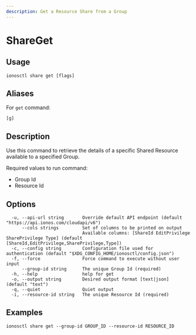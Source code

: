 ```yaml
---
description: Get a Resource Share from a Group
---
```


# ShareGet

## Usage

```text
ionosctl share get [flags]
```

## Aliases

For `get` command:

```text
[g]
```

## Description

Use this command to retrieve the details of a specific Shared Resource available to a specified Group.

Required values to run command:

* Group Id
* Resource Id

## Options

```text
  -u, --api-url string       Override default API endpoint (default "https://api.ionos.com/cloudapi/v6")
      --cols strings         Set of columns to be printed on output 
                             Available columns: [ShareId EditPrivilege SharePrivilege Type] (default [ShareId,EditPrivilege,SharePrivilege,Type])
  -c, --config string        Configuration file used for authentication (default "$XDG_CONFIG_HOME/ionosctl/config.json")
  -f, --force                Force command to execute without user input
      --group-id string      The unique Group Id (required)
  -h, --help                 help for get
  -o, --output string        Desired output format [text|json] (default "text")
  -q, --quiet                Quiet output
  -i, --resource-id string   The unique Resource Id (required)
```

## Examples

```text
ionosctl share get --group-id GROUP_ID --resource-id RESOURCE_ID
```

